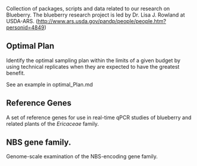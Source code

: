 Collection of packages, scripts and data related to our research on Blueberry. The blueberry research project is led by Dr. Lisa J. Rowland at USDA-ARS. (http://www.ars.usda.gov/pandp/people/people.htm?personid=4849)
<br>

## Optimal Plan  
Identify the optimal sampling plan within the limits of a given budget by using technical replicates when they are expected to have the greatest benefit. 

See an example in optimal_Plan.md

## Reference Genes  
A set of reference genes for use in real-time qPCR studies of blueberry and related plants of the *Ericaceae* family.

## NBS gene family.
Genome-scale examination of the NBS-encoding gene family.
